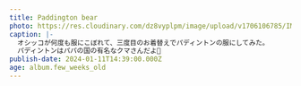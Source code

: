 ```yaml
---
title: Paddington bear
photo: https://res.cloudinary.com/dz8vyplpm/image/upload/v1706106785/IMG_8327_s4slvm.jpg
caption: |-
  オシッコが何度も服にこぼれて、三度目のお着替えでパディントンの服にしてみた。
  パディントンはパパの国の有名なクマさんだよ🐻
publish-date: 2024-01-11T14:39:00.000Z
age: album.few_weeks_old
---
```

